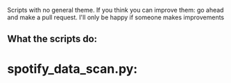 Scripts with no general theme.
If you think you can improve them: go ahead and make a pull request.
I'll only be happy if someone makes improvements

## What the scripts do:

# spotify_data_scan.py: